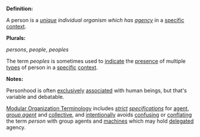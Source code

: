 **Definition:**

A person is a *[unique](https://github.com/gcassel/Modular-Organization-Terminology/blob/master/terms/unique.md) individual organism which has [agency](https://github.com/gcassel/Modular-Organization-Terminology/blob/master/terms/agent.md)* in a [specific](https://github.com/gcassel/Modular-Organization-Terminology/blob/master/terms/specific.md) [context](https://github.com/gcassel/Modular-Organization-Terminology/blob/master/terms/context.md).

**Plurals:** 

*persons*, *people*, *peoples*

The term *peoples* is sometimes used to [indicate](https://github.com/gcassel/Modular-Organization-Terminology/blob/master/terms/indicate.md) the [presence](https://github.com/gcassel/Modular-Organization-Terminology/blob/master/terms/presence.md) of multiple [types](https://github.com/gcassel/Modular-Organization-Terminology/blob/master/terms/type.md) of person in a [specific](https://github.com/gcassel/Modular-Organization-Terminology/blob/master/terms/specific.md) [context](https://github.com/gcassel/Modular-Organization-Terminology/blob/master/terms/context.md).

**Notes:**

Personhood is often [exclusively](https://github.com/gcassel/Modular-Organization-Terminology/blob/master/terms/exclude.md) [associated](https://github.com/gcassel/Modular-Organization-Terminology/blob/master/terms/associate.md) with human beings, but that's variable and debatable.

[Modular Organization Terminology](https://github.com/gcassel/Modular-Organization-Terminology/) includes *[strict](https://github.com/gcassel/Modular-Organization-Terminology/blob/master/terms/strict.md) [specifications](https://github.com/gcassel/Modular-Organization-Terminology/blob/master/terms/specification.md)* for [agent](https://github.com/gcassel/Modular-Organization-Terminology/blob/master/terms/agent.md), *[group agent](https://github.com/gcassel/Modular-Organization-Terminology/blob/master/terms/group-agent.md)* and [collective](https://github.com/gcassel/Modular-Organizing-Terminology/blob/master/terms/collective.md), and [intentionally](https://github.com/gcassel/Modular-Organization-Terminology/blob/master/terms/intend.md) avoids [confusing](https://github.com/gcassel/Modular-Organization-Terminology/blob/master/terms/confuse.md) or [conflating](https://github.com/gcassel/Modular-Organization-Terminology/blob/master/terms/conflate.md) the term *person* with group agents and [machines](https://github.com/gcassel/Modular-Organization-Terminology/blob/master/terms/machine.md) which may hold [delegated](https://github.com/gcassel/Modular-Organization-Terminology/blob/master/terms/delegate.md) agency.
